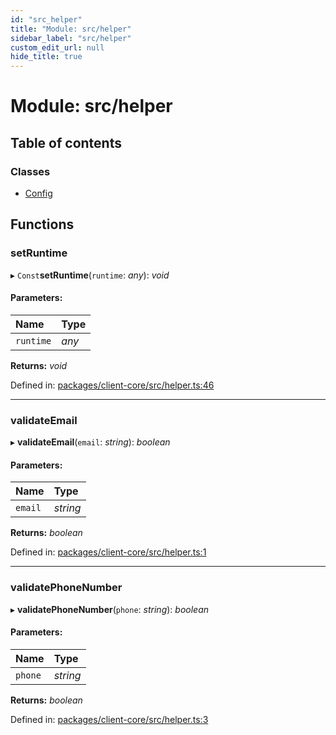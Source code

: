 ```yaml
---
id: "src_helper"
title: "Module: src/helper"
sidebar_label: "src/helper"
custom_edit_url: null
hide_title: true
---
```


# Module: src/helper

## Table of contents

### Classes

- [Config](../classes/src_helper.config.md)

## Functions

### setRuntime

▸ `Const`**setRuntime**(`runtime`: *any*): *void*

#### Parameters:

Name | Type |
:------ | :------ |
`runtime` | *any* |

**Returns:** *void*

Defined in: [packages/client-core/src/helper.ts:46](https://github.com/xr3ngine/xr3ngine/blob/65dfcf39a/packages/client-core/src/helper.ts#L46)

___

### validateEmail

▸ **validateEmail**(`email`: *string*): *boolean*

#### Parameters:

Name | Type |
:------ | :------ |
`email` | *string* |

**Returns:** *boolean*

Defined in: [packages/client-core/src/helper.ts:1](https://github.com/xr3ngine/xr3ngine/blob/65dfcf39a/packages/client-core/src/helper.ts#L1)

___

### validatePhoneNumber

▸ **validatePhoneNumber**(`phone`: *string*): *boolean*

#### Parameters:

Name | Type |
:------ | :------ |
`phone` | *string* |

**Returns:** *boolean*

Defined in: [packages/client-core/src/helper.ts:3](https://github.com/xr3ngine/xr3ngine/blob/65dfcf39a/packages/client-core/src/helper.ts#L3)

